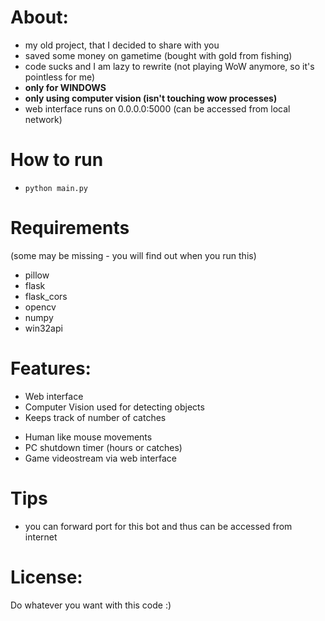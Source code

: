 # About:
- my old project, that I decided to share with you
- saved some money on gametime (bought with gold from fishing)
- code sucks and I am lazy to rewrite (not playing WoW anymore, so it's pointless for me)
- **only for WINDOWS**
- **only using computer vision (isn't touching wow processes)**
- web interface runs on 0.0.0.0:5000 (can be accessed from local network)

# How to run
- `python main.py`

# Requirements
(some may be missing - you will find out when you run this)
- pillow
- flask
- flask_cors
- opencv
- numpy
- win32api

# Features:
* Web interface
* Computer Vision used for detecting objects
* Keeps track of number of catches
- Human like mouse movements
- PC shutdown timer (hours or catches)
- Game videostream via web interface

# Tips
- you can forward port for this bot and thus can be accessed from internet

# License:
Do whatever you want with this code :)
